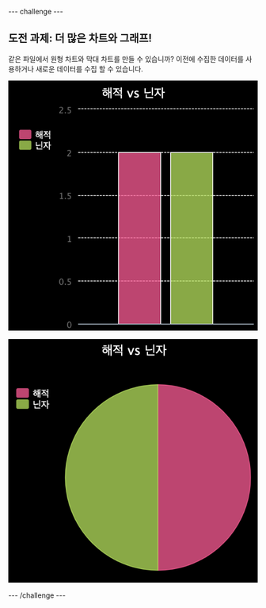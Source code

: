 \--- challenge \---

## 도전 과제: 더 많은 차트와 그래프!

같은 파일에서 원형 차트와 막대 차트를 만들 수 있습니까? 이전에 수집한 데이터를 사용하거나 새로운 데이터를 수집 할 수 있습니다.

![스크린샷](images/pets-pn-bar.png)

![스크린샷](images/pets-pn.png)

\--- /challenge \---